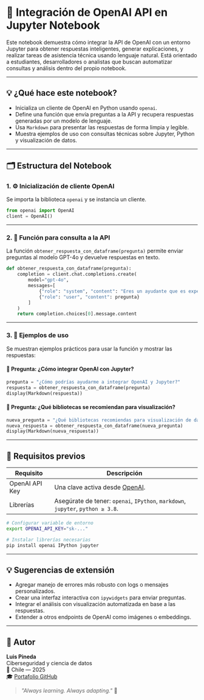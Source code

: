 # 🧠 Integración de OpenAI API en Jupyter Notebook

Este notebook demuestra cómo integrar la API de OpenAI con un entorno Jupyter para obtener respuestas inteligentes, generar explicaciones, y realizar tareas de asistencia técnica usando lenguaje natural. Está orientado a estudiantes, desarrolladores o analistas que buscan automatizar consultas y análisis dentro del propio notebook.

---

## 💡 ¿Qué hace este notebook?

- Inicializa un cliente de OpenAI en Python usando `openai`.
- Define una función que envía preguntas a la API y recupera respuestas generadas por un modelo de lenguaje.
- Usa `Markdown` para presentar las respuestas de forma limpia y legible.
- Muestra ejemplos de uso con consultas técnicas sobre Jupyter, Python y visualización de datos.

---

## 🗂️ Estructura del Notebook

### 1. ⚙️ Inicialización de cliente OpenAI
Se importa la biblioteca `openai` y se instancia un cliente.

```python
from openai import OpenAI
client = OpenAI()
```

---

### 2. 🔄 Función para consulta a la API
La función `obtener_respuesta_con_dataframe(pregunta)` permite enviar preguntas al modelo GPT-4o y devuelve respuestas en texto.

```python
def obtener_respuesta_con_dataframe(pregunta):
    completion = client.chat.completions.create(
        model="gpt-4o",
        messages=[
            {"role": "system", "content": "Eres un ayudante que es experto en Python, Pandas y Matplotlib"},
            {"role": "user", "content": pregunta}
        ]
    )
    return completion.choices[0].message.content
```

---

### 3. 🧪 Ejemplos de uso
Se muestran ejemplos prácticos para usar la función y mostrar las respuestas:

#### 📌 Pregunta: ¿Cómo integrar OpenAI con Jupyter?
```python
pregunta = "¿Cómo podrías ayudarme a integrar OpenAI y Jupyter?"
respuesta = obtener_respuesta_con_dataframe(pregunta)
display(Markdown(respuesta))
```

#### 📌 Pregunta: ¿Qué bibliotecas se recomiendan para visualización?
```python
nueva_pregunta = "¿Qué bibliotecas recomiendas para visualización de datos en Python?"
nueva_respuesta = obtener_respuesta_con_dataframe(nueva_pregunta)
display(Markdown(nueva_respuesta))
```

---

## 🔐 Requisitos previos

| Requisito | Descripción |
|-----------|-------------|
| OpenAI API Key | Una clave activa desde [OpenAI](https://platform.openai.com/). |
| Librerías | Asegúrate de tener: `openai`, `IPython`, `markdown`, `jupyter`, `python ≥ 3.8`. |

```bash
# Configurar variable de entorno
export OPENAI_API_KEY="sk-..."

# Instalar librerías necesarias
pip install openai IPython jupyter
```

---

## 💡 Sugerencias de extensión

- Agregar manejo de errores más robusto con logs o mensajes personalizados.
- Crear una interfaz interactiva con `ipywidgets` para enviar preguntas.
- Integrar el análisis con visualización automatizada en base a las respuestas.
- Extender a otros endpoints de OpenAI como imágenes o embeddings.

---

## 👤 Autor

**Luis Pineda**  
Ciberseguridad y ciencia de datos  
📍 Chile — 2025  
🎓 [Portafolio GitHub](https://github.com/tu_usuario)

> _"Always learning. Always adapting."_ 🚀
